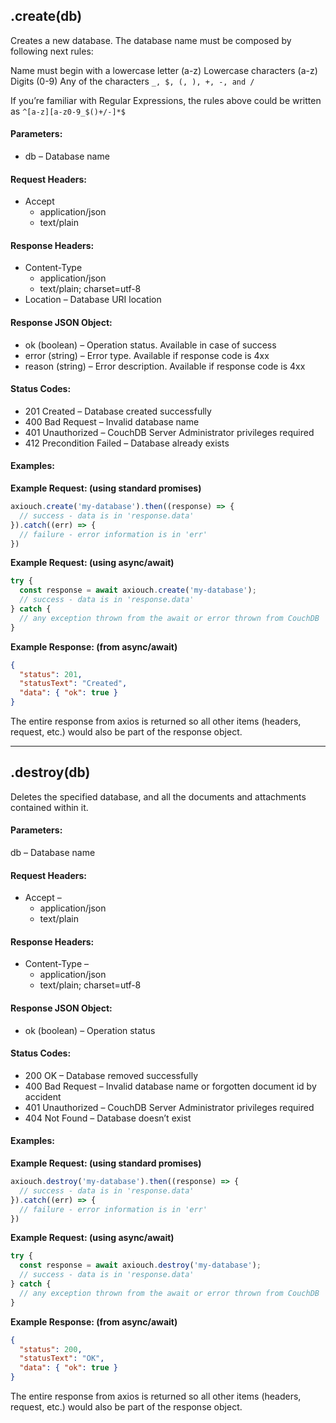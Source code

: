 ## .create(db)
Creates a new database. The database name must be composed by following next rules:

Name must begin with a lowercase letter (a-z)
Lowercase characters (a-z)
Digits (0-9)
Any of the characters `_, $, (, ), +, -, and /`

If you’re familiar with Regular Expressions, the rules above could be written as 
`^[a-z][a-z0-9_$()+/-]*$`

#### Parameters:
* db – Database name

#### Request Headers:	
* Accept
  * application/json
  * text/plain

#### Response Headers:
* Content-Type
  * application/json
  * text/plain; charset=utf-8
* Location – Database URI location

#### Response JSON Object:
* ok (boolean) – Operation status. Available in case of success
* error (string) – Error type. Available if response code is 4xx
* reason (string) – Error description. Available if response code is 4xx

#### Status Codes:
* 201 Created – Database created successfully
* 400 Bad Request – Invalid database name
* 401 Unauthorized – CouchDB Server Administrator privileges required
* 412 Precondition Failed – Database already exists

#### Examples:

**Example Request: (using standard promises)**
```js
axiouch.create('my-database').then((response) => {
  // success - data is in 'response.data'
}).catch((err) => {
  // failure - error information is in 'err'
})
```

**Example Request: (using async/await)**
```js
try {
  const response = await axiouch.create('my-database');
  // success - data is in 'response.data'
} catch {
  // any exception thrown from the await or error thrown from CouchDB
}
```

**Example Response: (from async/await)**
```json
{
  "status": 201,
  "statusText": "Created",
  "data": { "ok": true }
}
```

The entire response from axios is returned so all other items (headers, request, etc.) would also be part of the response object.

----------------------------------------------

## .destroy(db)
Deletes the specified database, and all the documents and attachments contained within it.

#### Parameters:	
db – Database name

#### Request Headers:
* Accept –
  * application/json
  * text/plain

#### Response Headers:
* Content-Type –
  * application/json
  * text/plain; charset=utf-8

#### Response JSON Object:
* ok (boolean) – Operation status

#### Status Codes:	
* 200 OK – Database removed successfully
* 400 Bad Request – Invalid database name or forgotten document id by accident
* 401 Unauthorized – CouchDB Server Administrator privileges required
* 404 Not Found – Database doesn’t exist

#### Examples:

**Example Request: (using standard promises)**
```js
axiouch.destroy('my-database').then((response) => {
  // success - data is in 'response.data'
}).catch((err) => {
  // failure - error information is in 'err'
})
```

**Example Request: (using async/await)**
```js
try {
  const response = await axiouch.destroy('my-database');
  // success - data is in 'response.data'
} catch {
  // any exception thrown from the await or error thrown from CouchDB
}
```

**Example Response: (from async/await)**
```json
{
  "status": 200,
  "statusText": "OK",
  "data": { "ok": true }
}
```

The entire response from axios is returned so all other items (headers, request, etc.) would also be part of the response object.
